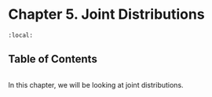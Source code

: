 # Chapter 5. Joint Distributions

```{contents}
:local:
```

## Table of Contents

```{tableofcontents}

```

In this chapter, we will be looking at joint distributions.
